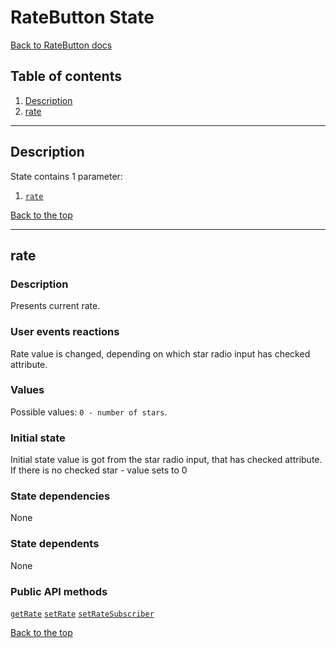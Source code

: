 <a name="top"></a>

# RateButton State
[Back to RateButton docs](rate-button.md)

## Table of contents
1. [Description](#description)
2. [rate](#rate)


***

<a name="description"></a>

## Description
State contains 1 parameter:
1. [`rate`](#rate)

[Back to the top](#top)


***

<a name="rate"></a>

## rate

### Description
Presents current rate.

### User events reactions
Rate value is changed, depending on which star radio input has checked attribute.

### Values
Possible values: `0 - number of stars`.

### Initial state
Initial state value is got from the star radio input, that has checked attribute.
If there is no checked star - value sets to 0

### State dependencies
None

### State dependents
None

### Public API methods
[`getRate`](rate-button.API.md#getrate)
[`setRate`](rate-button.API.md#setrate)
[`setRateSubscriber`](rate-button.API.md#setratesubscriber)

[Back to the top](#top)
